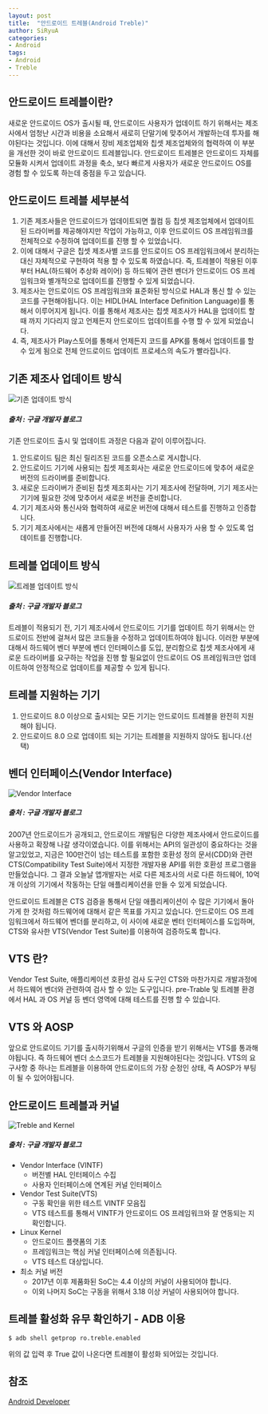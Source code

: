 ```yaml
---
layout: post
title:  "안드로이드 트레블(Android Treble)"
author: SiRyuA
categories:
- Android
tags:
- Android
- Treble
---
```



## 안드로이드 트레블이란?
새로운 안드로이드 OS가 출시될 때, 안드로이드 사용자가 업데이트 하기 위해서는 제조사에서 엄청난 시간과 비용을 소요해서 새로히 단말기에 맞추어서 개발하는데 투자를 해야된다는 것입니다. 이에 대해서 장비 제조업체와 칩셋 제조업체와의 협력하여 이 부분을 개선한 것이 바로 안드로이드 트레블입니다. 안드로이드 트레블은 안드로이드 자체를 모듈화 시켜서 업데이트 과정을 축소, 보다 빠르게 사용자가 새로운 안드로이드 OS를 경험 할 수 있도록 하는데 중점을 두고 있습니다.


## 안드로이드 트레블 세부분석
1. 기존 제조사들은 안드로이드가 업데이트되면 퀄컴 등 칩셋 제조업체에서 업데이트 된 드라이버를 제공해야지만 작업이 가능하고, 이후 안드로이드 OS 프레임워크를 전체적으로 수정하여 업데이트를 진행 할 수 있었습니다.
2. 이에 대해서 구글은 칩셋 제조사별 코드를 안드로이드 OS 프레임워크에서 분리하는 대신 자체적으로 구현하여 적용 할 수 있도록 하였습니다. 즉, 트레블이 적용된 이후부터 HAL(하드웨어 추상화 레이어) 등 하드웨어 관련 벤더가 안드로이드 OS 프레임워크와 별개적으로 업데이트를 진행할 수 있게 되었습니다.
3. 제조사는 안드로이드 OS 프레임워크와 표준화된 방식으로 HAL과 통신 할 수 있는 코드를 구현해야됩니다. 이는 HIDL(HAL Interface Definition Language)를 통해서 이루어지게 됩니다. 이를 통해서 제조사는 칩셋 제조사가 HAL을 업데이트 할 때 까지 기다리지 않고 언제든지 안드로이드 업데이트를 수행 할 수 있게 되었습니다.
4. 즉, 제조사가 Play스토어를 통해서 언제든지 코드를 APK를 통해서 업데이트를 할 수 있게 됨으로 전체 안드로이드 업데이트 프로세스의 속도가 빨라집니다.


## 기존 제조사 업데이트 방식
![기존 업데이트 방식](http://postfiles7.naver.net/MjAxODAyMjdfMjgx/MDAxNTE5NzAzOTYyMDA5.vpRjyD2CgpS_y9590OjuLGd2aJzBdswhZPYKtF3a7Qgg.6XmijxObb20ArNOevxVMi4X9n61B6RIOlV4BdZnssD8g.PNG.searphiel9/1.png?type=w966)
##### 출처 : 구글 개발자 블로그

기존 안드로이드 출시 및 업데이트 과정은 다음과 같이 이루어집니다.

1. 안드로이드 팀은 최신 릴리즈된 코드를 오픈소스로 게시합니다.
2. 안드로이드 기기에 사용되는 칩셋 제조회사는 새로운 안드로이드에 맞추어 새로운 버전의 드라이버를 준비합니다.
3. 새로운 드라이버가 준비된 칩셋 제조회사는 기기 제조사에 전달하며, 기기 제조사는 기기에 필요한 것에 맞추어서 새로운 버전을 준비합니다.
4. 기기 제조사와 통신사와 협력하여 새로운 버전에 대해서 테스트를 진행하고 인증합니다.
5. 기기 제조사에서는 새롭게 만들어진 버전에 대해서 사용자가 사용 할 수 있도록 업데이트를 진행합니다.


## 트레블 업데이트 방식
![트레블 업데이트 방식](http://postfiles1.naver.net/MjAxODAyMjdfMzAw/MDAxNTE5NzA2MTg5MzQ5._b_l0-zw5QhEGxWfQSq5s59_6bo9rdLdzeyWfzJg_5Qg.iF8YZq38P8M-ZqYvwR87Mwr9fbETaoo7ay6bKlI3aT4g.PNG.searphiel9/4.png?type=w966)
##### 출처 : 구글 개발자 블로그

트레블이 적용되기 전, 기기 제조사에서 안드로이드 기기를 업데이트 하기 위해서는 안드로이드 전반에 걸쳐서 많은 코드들을 수정하고 업데이트하여야 됩니다. 이러한 부분에 대해서 하드웨어 벤더 부분에 벤더 인터페이스를 도입, 분리함으로 칩셋 제조사에게 새로운 드라이버를 요구하는 작업을 진행 할 필요없이 안드로이드 OS 프레임워크만 업데이트하여 안정적으로 업데이트를 제공할 수 있게 됩니다.


## 트레블 지원하는 기기
1. 안드로이드 8.0 이상으로 출시되는 모든 기기는 안드로이드 트레블을 완전히 지원해야 됩니다.
2. 안드로이드 8.0 으로 업데이트 되는 기기는 트레블을 지원하지 않아도 됩니다.(선택)


## 벤더 인터페이스(Vendor Interface)
![Vendor Interface](http://postfiles4.naver.net/MjAxODAyMjdfMjk0/MDAxNTE5NzA1ODQwMTc1.DryUXDvdg603JSHuWmmmaEnaerR82lax1rAqzaP3h-Ig.FFqQOADUhMDcB_YbW0QN4n7ah04NLDE3v_egpR0xuTUg.PNG.searphiel9/2.png?type=w966)
##### 출처 : 구글 개발자 블로그

2007년 안드로이드가 공개되고, 안드로이드 개발팀은 다양한 제조사에서 안드로이드를 사용하고 확장해 나갈 생각이였습니다. 이를 위해서는 API의 일관성이 중요하다는 것을 알고있었고, 지금은 100만건이 넘는 테스트를 포함한 호환성 정의 문서(CDD)와 관련 CTS(Compatibility Test Suite)에서 지정한 개발자용 API를 위한 호환성 프로그램을 만들었습니다. 그 결과 오늘날 앱개발자는 서로 다른 제조사의 서로 다른 하드웨어, 10억개 이상의 기기에서 작동하는 단일 애플리케이션을 만들 수 있게 되었습니다.

안드로이드 트레블은 CTS 검증을 통해서 단일 애플리케이션이 수 많은 기기에서 돌아가게 한 것처럼 하드웨어에 대해서 같은 목표를 가지고 있습니다. 안드로이드 OS 프레임워크에서 하드웨어 벤더를 분리하고, 이 사이에 새로운 벤터 인터페이스를 도입하며, CTS와 유사한 VTS(Vendor Test Suite)를 이용하여 검증하도록 합니다.


## VTS 란?
Vendor Test Suite, 애플리케이션 호환성 검사 도구인 CTS와 마찬가지로 개발과정에서 하드웨어 벤더와 관련하여 검사 할 수 있는 도구입니다. pre-Trable 및 트레블 환경에서 HAL 과 OS 커널 등 벤더 영역에 대해 테스트를 진행 할 수 있습니다.


## VTS 와 AOSP
앞으로 안드로이드 기기를 출시하기위해서 구글의 인증을 받기 위해서는 VTS를 통과해야됩니다. 즉 하드웨어 벤더 소스코드가 트레블을 지원해야된다는 것입니다. VTS의 요구사항 중 하나는 트레블을 이용하여 안드로이드의 가장 순정인 상태, 즉 AOSP가 부팅이 될 수 있어야됩니다.


## 안드로이드 트레블과 커널
![Treble and Kernel](http://postfiles12.naver.net/MjAxODAyMjdfMjkz/MDAxNTE5NzE0NTA0MDk4.Uk__8dUbyZ8TMylm1NDApzb0OUdmchxRaxXqTFr1dW0g.kw9V4bRCE-LuWWUmILM2zUo68zsFwirUEkonbkKZMsYg.PNG.searphiel9/5.PNG?type=w966)
##### 출처 : 구글 개발자 블로그

* Vendor Interface (VINTF)
  * 버전별 HAL 인터페이스 수집
  * 사용자 인터페이스에 연계된 커널 인터페이스
* Vendor Test Suite(VTS)
  * 구동 확인을 위한 테스트 VINTF 모음집
  * VTS 테스트를 통해서 VINTF가 안드로이드 OS 프레임워크와 잘 연동되는 지 확인합니다.
* Linux Kernel
  * 안드로이드 플랫폼의 기초
  * 프레임워크는 핵심 커널 인터페이스에 의존됩니다.
  * VTS 테스트 대상입니다.
* 최소 커널 버전
  * 2017년 이후 제품화된 SoC는 4.4 이상의 커널이 사용되어야 합니다.
  * 이외 나머지 SoC는 구동을 위해서 3.18 이상 커널이 사용되어야 합니다.


## 트레블 활성화 유무 확인하기 - ADB 이용
~~~~
$ adb shell getprop ro.treble.enabled
~~~~
위의 값 입력 후 True 값이 나온다면 트레블이 활성화 되어있는 것입니다.



## 참조
[Android Developer](https://source.android.com/devices/architecture/treble)
